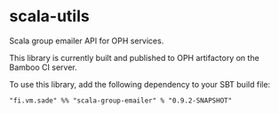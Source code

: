 scala-utils
==============

Scala group emailer API for OPH services.

This library is currently built and published to OPH artifactory on the Bamboo CI server.

To use this library, add the following dependency to your SBT build file:

    "fi.vm.sade" %% "scala-group-emailer" % "0.9.2-SNAPSHOT"